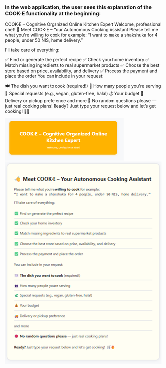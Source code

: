 ### In the web application, the user sees this explanation of the COOK·E functionality at the beginning:
COOK·E – Cognitive Organized Online Kitchen Expert
Welcome, professional chef!
👋 Meet COOK·E – Your Autonomous Cooking Assistant
Please tell me what you're willing to cook for example:
“I want to make a shakshuka for 4 people, under 50 NIS, home delivery.”

I'll take care of everything:

✅ Find or generate the perfect recipe
✅ Check your home inventory
✅ Match missing ingredients to real supermarket products
✅ Choose the best store based on price, availability, and delivery
✅ Process the payment and place the order
You can include in your request:

🍽️ The dish you want to cook (required!)
👥 How many people you're serving
🍃 Special requests (e.g., vegan, gluten-free, halal)
💰 Your budget
🚚 Delivery or pickup preference
and more
🛑 No random questions please — just real cooking plans!
Ready? Just type your request below and let’s get cooking! 🛒🔥


![welcome](media/welcome.png)
![explanation](media/explain.png)